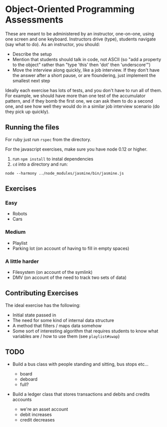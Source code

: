 # Object-Oriented Programming Assessments

These are meant to be administered by an instructor, one-on-one, using one screen and one keyboard.  Instructors drive (type), students navigate (say what to do).  As an instructor, you should:

* Describe the setup
* Mention that students should talk in code, not ASCII (so "add a property to the object" rather than "type 'this' then 'dot' then 'underscore'")
* Move the interview along quickly, like a job interview.  If they don't have the answer after a short pause, or are floundering, just implement the smallest next step

Ideally each exercise has lots of tests, and you don't have to run all of them.  For example, we should have more than one test of the accumulator pattern, and if they bomb the first one, we can ask them to do a second one, and see how well they would do in a similar job interview scenario (do they pick up quickly).

## Running the files

For ruby just run `rspec` from the directory.

For the javascript exercises, make sure you have node 0.12 or higher.

1. run `npm install` to instal dependencies
1. `cd` into a directory and run:

```
node --harmony ../node_modules/jasmine/bin/jasmine.js
```

## Exercises

### Easy

* Robots
* Cars

### Medium

* Playlist
* Parking lot (on account of having to fill in empty spaces)

### A little harder

* Filesystem (on account of the symlink)
* DMV (on account of the need to track two sets of data)


## Contributing Exercises

The ideal exercise has the following:

* Initial state passed in
* The need for some kind of internal data structure
* A method that filters / maps data somehow
* Some sort of interesting algorithm that requires students to know what variables are / how to use them (see `playlist#swap`)

## TODO

* Build a bus class with people standing and sitting, bus stops etc...
  * board
  * deboard
  * full?

* Build a ledger class that stores transactions and debits and credits accounts
  * we're an asset account
  * debit increases
  * credit decreases
